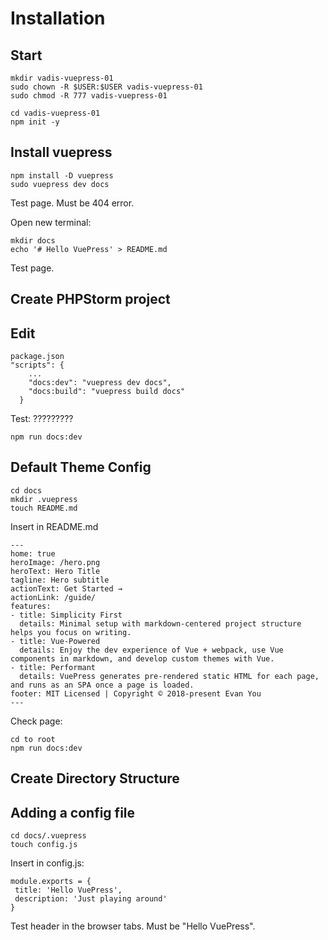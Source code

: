 # Installation
## Start
````
mkdir vadis-vuepress-01
sudo chown -R $USER:$USER vadis-vuepress-01
sudo chmod -R 777 vadis-vuepress-01

cd vadis-vuepress-01
npm init -y
````
## Install vuepress
````
npm install -D vuepress
sudo vuepress dev docs
````
Test page. Must be 404 error.

Open new terminal:
````
mkdir docs
echo '# Hello VuePress' > README.md
````
Test page.

## Create PHPStorm project
## Edit 
````
package.json
"scripts": {
    ...
    "docs:dev": "vuepress dev docs",
    "docs:build": "vuepress build docs"
  }
````
Test: ?????????
````
npm run docs:dev
````
## Default Theme Config
````
cd docs
mkdir .vuepress
touch README.md
````
Insert in README.md
````
---
home: true
heroImage: /hero.png
heroText: Hero Title
tagline: Hero subtitle
actionText: Get Started →
actionLink: /guide/
features:
- title: Simplicity First
  details: Minimal setup with markdown-centered project structure helps you focus on writing.
- title: Vue-Powered
  details: Enjoy the dev experience of Vue + webpack, use Vue components in markdown, and develop custom themes with Vue.
- title: Performant
  details: VuePress generates pre-rendered static HTML for each page, and runs as an SPA once a page is loaded.
footer: MIT Licensed | Copyright © 2018-present Evan You
---
````

Check page:
````
cd to root
npm run docs:dev
````
## Create Directory Structure


## Adding a config file 
````
cd docs/.vuepress
touch config.js
````
Insert in config.js:
````
module.exports = {
 title: 'Hello VuePress',
 description: 'Just playing around'
}
````
Test header in the browser tabs. Must be "Hello VuePress".



